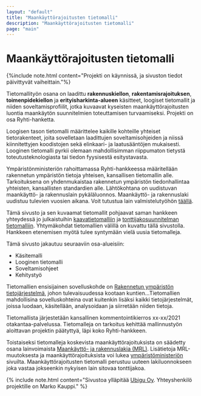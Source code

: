 ```yaml
---
layout: "default"
title: "Maankäyttörajoitusten tietomalli"
description: "Maankäyttörajoitusten tietomalli"
page: "main"
---
```

# Maankäyttörajoitusten tietomalli

{%include note.html content="Projekti on käynnissä, ja sivuston tiedot päivittyvät vaiheittain."%}

Tietomallityön osana on laadittu **rakennuskiellon**, **rakentamisrajoituksen**, **toimenpidekiellon** ja **erityisharkinta-alueen** käsitteet, loogiset tietomallit ja niiden soveltamisprofiilit, jotka kuvaavat kyseisten maankäyttörajoitusten luontia maankäytön suunnitelmien toteuttamisen turvaamiseksi. Projekti on osa Ryhti-hanketta. 

Loogisen tason tietomalli määrittelee kaikille kohteille yhteiset tietorakenteet, joita sovelletaan laadittujen soveltamisohjeiden ja niissä kiinnitettyjen koodistojen sekä elinkaari- ja laatusääntöjen mukaisesti. Looginen tietomalli pyrkii olemaan mahdollisimman riippumaton tietystä toteutusteknologiasta tai tiedon fyysisestä esitystavasta.

Ympäristönministeriön rahoittamassa Ryhti-hankkeessa määritellään rakennetun ympäristön tietoja yhteisen, kansallisen tietomallin alle. Tarkoituksena on yhdenmukaistaa rakennetun ympäristön tiedonhallintaa yhteisten, kansallisten standardien alle. Lähtökohtana on uudistuvan maankäyttö- ja rakennuslain pykäläluonnos. Maankäyttö- ja rakennuslaki uudistuu tulevien vuosien aikana. Voit tutustua lain valmistelutyöhön [täällä](https://www.mrluudistus.fi).

Tämä sivusto ja sen kuvaamat tietomallit pohjaavat saman hankkeen yhteydessä jo julkaistuihin [kaavatietomalliin](https://kaavatietomalli.fi/) ja [tonttijakosuunnitelman tietomalliin](https://www.tonttijakosuunnitelma.fi/). Yhtymäkohdat tietomallien välillä on kuvattu tällä sivustolla. Hankkeen etenemisen myötä tulee syntymään vielä uusia tietomalleja.

Tämä sivusto jakautuu seuraaviin osa-alueisiin:
- Käsitemalli
- Looginen tietomalli
- Soveltamisohjeet
- Kehitystyö

Tietomallien ensisijainen sovelluskohde on [Rakennetun ympäristön tietojärjestelmä](https://ym.fi/fi/ryhti), johon tulevaisuudessa kootaan kuntien...Tietomallien mahdollisina sovelluskohteina ovat kuitenkin lisäksi kaikki tietojärjestelmät, joissa luodaan, käsitellään, analysoidaan ja siirretään niiden tietoja.

Tietomallista järjestetään kansallinen kommentointikierros xx-xx/2021 otakantaa-palvelussa. Tietomalleja on tarkoitus kehittää mallinnustyön aloittavan projektin päätyttyä, läpi koko Ryhti-hankkeen.

Toistaiseksi tietomalleja koskevista maankäyttörajoituksista on säädetty osana lainvoimaista [Maankäyttö- ja rakennuslakia (MRL)](https://www.finlex.fi/fi/laki/ajantasa/1999/19990132). Lisätietoja MRL-muutoksesta ja maankäyttörajoituksista voi lukea [ympäristöministeriön](https://ym.fi/fi/ryhti) sivuilta. Maankäyttörajoitusten tietomalli perustuu uuteen lakiluonnokseen joka vastaa jokseenkin nykyisen lain sitovaa tonttijakoa. 

{% include note.html content="Sivustoa ylläpitää [Ubigu Oy](https://www.ubigu.fi). Yhteyshenkilö projektille on Marko Kauppi." %}
